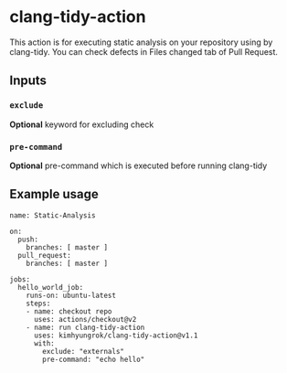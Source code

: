 # clang-tidy-action

This action is for executing static analysis on your repository using by clang-tidy. You can check defects in Files changed tab of Pull Request.

## Inputs

### `exclude`

**Optional** keyword for excluding check

### `pre-command`

**Optional** pre-command which is executed before running clang-tidy

## Example usage

```
name: Static-Analysis

on:  
  push:
    branches: [ master ]
  pull_request:
    branches: [ master ]

jobs:
  hello_world_job:
    runs-on: ubuntu-latest
    steps:
    - name: checkout repo
      uses: actions/checkout@v2
    - name: run clang-tidy-action
      uses: kimhyungrok/clang-tidy-action@v1.1
      with:
        exclude: "externals"
        pre-command: "echo hello"
```
